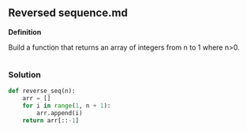 ## Reversed sequence.md

**Definition**

Build a function that returns an array of integers from n to 1 where n>0.

```Example : n=5 --> [5,4,3,2,1]
```

### Solution

```python
def reverse_seq(n):
    arr = []
    for i in range(1, n + 1):
        arr.append(i)
    return arr[::-1]
```
        
